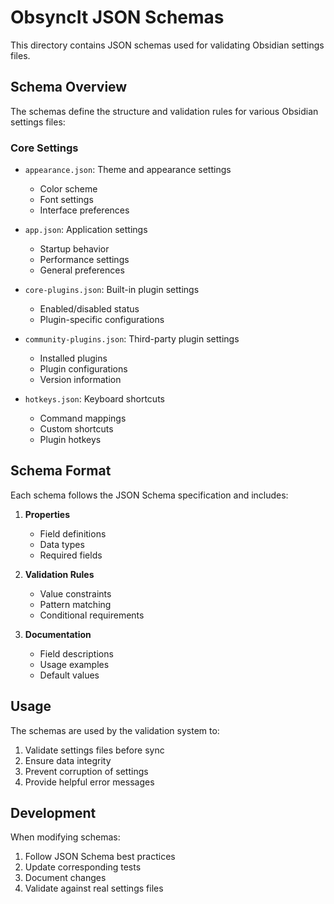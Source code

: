 # ObsyncIt JSON Schemas

This directory contains JSON schemas used for validating Obsidian settings files.

## Schema Overview

The schemas define the structure and validation rules for various Obsidian settings files:

### Core Settings

- `appearance.json`: Theme and appearance settings
  - Color scheme
  - Font settings
  - Interface preferences

- `app.json`: Application settings
  - Startup behavior
  - Performance settings
  - General preferences

- `core-plugins.json`: Built-in plugin settings
  - Enabled/disabled status
  - Plugin-specific configurations

- `community-plugins.json`: Third-party plugin settings
  - Installed plugins
  - Plugin configurations
  - Version information

- `hotkeys.json`: Keyboard shortcuts
  - Command mappings
  - Custom shortcuts
  - Plugin hotkeys

## Schema Format

Each schema follows the JSON Schema specification and includes:

1. **Properties**
   - Field definitions
   - Data types
   - Required fields

2. **Validation Rules**
   - Value constraints
   - Pattern matching
   - Conditional requirements

3. **Documentation**
   - Field descriptions
   - Usage examples
   - Default values

## Usage

The schemas are used by the validation system to:

1. Validate settings files before sync
2. Ensure data integrity
3. Prevent corruption of settings
4. Provide helpful error messages

## Development

When modifying schemas:

1. Follow JSON Schema best practices
2. Update corresponding tests
3. Document changes
4. Validate against real settings files 